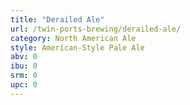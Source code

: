 ```yaml
---
title: "Derailed Ale"
url: /twin-ports-brewing/derailed-ale/
category: North American Ale
style: American-Style Pale Ale
abv: 0
ibu: 0
srm: 0
upc: 0
---
```


